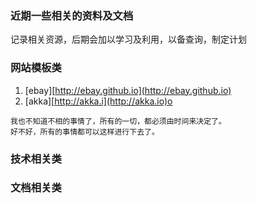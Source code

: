 ### 近期一些相关的资料及文档

记录相关资源，后期会加以学习及利用，以备查询，制定计划

### 网站模板类

1. \[ebay\][http://ebay.github.io](http://ebay.github.io)
2. \[akka\][http://akka.i](http://akka.io)o



```
我也不知道不相的事情了，所有的一切，都必须由时间来决定了。
好不好，所有的事情都可以这样进行下去了。
```



### 技术相关类

### 文档相关类



